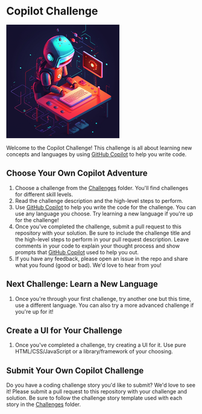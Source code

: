 # Copilot Challenge

<img src="./Images/robot-challenge.png" width="300" height="300" />

Welcome to the Copilot Challenge! This challenge is all about learning new concepts and languages by using [GitHub Copilot](https://github.com/features/copilot) to help you write code.

## Choose Your Own Copilot Adventure

1. Choose a challenge from the [Challenges](./Challenges) folder. You'll find challenges for different skill levels.
1. Read the challenge description and the high-level steps to perform.
1. Use [GitHub Copilot](https://github.com/features/copilot) to help you write the code for the challenge. You can use any language you choose. Try learning a new language if you're up for the challenge!
1. Once you've completed the challenge, submit a pull request to this repository with your solution. Be sure to include the challenge title and the high-level steps to perform in your pull request description. Leave comments in your code to explain your thought process and show prompts that [GitHub Copilot](https://github.com/features/copilot) used to help you out.
1. If you have any feedback, please open an issue in the repo and share what you found (good or bad). We'd love to hear from you!

## Next Challenge: Learn a New Language

1. Once you're through your first challenge, try another one but this time, use a different language. You can also try a more advanced challenge if you're up for it!

## Create a UI for Your Challenge

1. Once you've completed a challenge, try creating a UI for it. Use pure HTML/CSS/JavaScript or a library/framework of your choosing.

## Submit Your Own Copilot Challenge

Do you have a coding challenge story you'd like to submit? We'd love to see it! Please submit a pull request to this repository with your challenge and solution. Be sure to follow the challenge story template used with each story in the [Challenges](./Challenges) folder.
